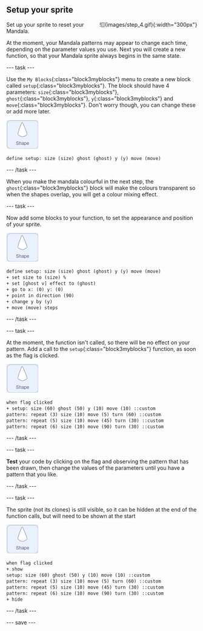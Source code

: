 ## Setup your sprite

<div style="display: flex; flex-wrap: wrap">
<div style="flex-basis: 200px; flex-grow: 1; margin-right: 15px;">
Set up your sprite to reset your Mandala.
</div>
<div>
![](images/step_4.gif){:width="300px"}
</div>
</div>

At the moment, your Mandala patterns may appear to change each time, depending on the parameter values you use. Next you will create a new function, so that your Mandala sprite always begins in the same state.

--- task ---

Use the `My Blocks`{:class="block3myblocks"} menu to create a new block called `setup`{:class="block3myblocks"}. The block should have 4 parameters: `size`{:class="block3myblocks"}, `ghost`{:class="block3myblocks"}, `y`{:class="block3myblocks"} and `move`{:class="block3myblocks"}. Don't worry though, you can change these or add more later.

![shape sprite](images/shape_sprite.png)
```blocks3
define setup: size (size) ghost (ghost) y (y) move (move)
```

--- /task ---

When you make the mandala colourful in the next step, the `ghost`{:class="block3myblocks"} block will make the colours transparent so when the shapes overlap, you will get a colour mixing effect.

--- task ---

Now add some blocks to your function, to set the appearance and position of your sprite.

![shape sprite](images/shape_sprite.png)
```blocks3
define setup: size (size) ghost (ghost) y (y) move (move)
+ set size to (size) %
+ set [ghost v] effect to (ghost)
+ go to x: (0) y: (0)
+ point in direction (90)
+ change y by (y)
+ move (move) steps
```

--- /task ---

--- task ---

At the moment, the function isn't called, so there will be no effect on your pattern. Add a call to the `setup`{:class="block3myblocks"} function, as soon as the flag is clicked.

![shape sprite](images/shape_sprite.png)
```blocks3
when flag clicked
+ setup: size (60) ghost (50) y (10) move (10) ::custom
pattern: repeat (3) size (10) move (5) turn (60) ::custom
pattern: repeat (5) size (10) move (45) turn (30) ::custom
pattern: repeat (6) size (10) move (90) turn (30) ::custom
```

--- /task ---

--- task ---

**Test** your code by clicking on the flag and observing the pattern that has been drawn, then change the values of the parameters until you have a pattern that you like.

--- /task ---

--- task ---

The sprite (not its clones) is still visible, so it can be hidden at the end of the function calls, but will need to be shown at the start

![shape sprite](images/shape_sprite.png)
```blocks3
when flag clicked
+ show
setup: size (60) ghost (50) y (10) move (10) ::custom
pattern: repeat (3) size (10) move (5) turn (60) ::custom
pattern: repeat (5) size (10) move (45) turn (30) ::custom
pattern: repeat (6) size (10) move (90) turn (30) ::custom
+ hide
```

--- /task ---

--- save ---
